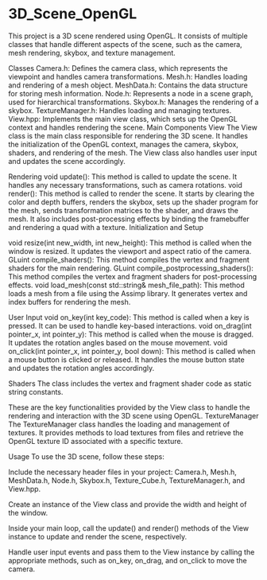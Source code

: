# 3D_Scene_OpenGL
This project is a 3D scene rendered using OpenGL. It consists of multiple classes that handle different aspects of the scene, such as the camera, mesh rendering, skybox, and texture management.

Classes
Camera.h: Defines the camera class, which represents the viewpoint and handles camera transformations.
Mesh.h: Handles loading and rendering of a mesh object.
MeshData.h: Contains the data structure for storing mesh information.
Node.h: Represents a node in a scene graph, used for hierarchical transformations.
Skybox.h: Manages the rendering of a skybox.
TextureManager.h: Handles loading and managing textures.
View.hpp: Implements the main view class, which sets up the OpenGL context and handles rendering the scene.
Main Components
View
The View class is the main class responsible for rendering the 3D scene. It handles the initialization of the OpenGL context, manages the camera, skybox, shaders, and rendering of the mesh. The View class also handles user input and updates the scene accordingly.

Rendering
void update(): This method is called to update the scene. It handles any necessary transformations, such as camera rotations.
void render(): This method is called to render the scene. It starts by clearing the color and depth buffers, renders the skybox, sets up the shader program for the mesh, sends transformation matrices to the shader, and draws the mesh. It also includes post-processing effects by binding the framebuffer and rendering a quad with a texture.
Initialization and Setup

void resize(int new_width, int new_height): This method is called when the window is resized. It updates the viewport and aspect ratio of the camera.
GLuint compile_shaders(): This method compiles the vertex and fragment shaders for the main rendering.
GLuint compile_postprocessing_shaders(): This method compiles the vertex and fragment shaders for post-processing effects.
void load_mesh(const std::string& mesh_file_path): This method loads a mesh from a file using the Assimp library. It generates vertex and index buffers for rendering the mesh.

User Input
void on_key(int key_code): This method is called when a key is pressed. It can be used to handle key-based interactions.
void on_drag(int pointer_x, int pointer_y): This method is called when the mouse is dragged. It updates the rotation angles based on the mouse movement.
void on_click(int pointer_x, int pointer_y, bool down): This method is called when a mouse button is clicked or released. It handles the mouse button state and updates the rotation angles accordingly.

Shaders
The class includes the vertex and fragment shader code as static string constants.

These are the key functionalities provided by the View class to handle the rendering and interaction with the 3D scene using OpenGL.
TextureManager
The TextureManager class handles the loading and management of textures. It provides methods to load textures from files and retrieve the OpenGL texture ID associated with a specific texture.

Usage
To use the 3D scene, follow these steps:

Include the necessary header files in your project: Camera.h, Mesh.h, MeshData.h, Node.h, Skybox.h, Texture_Cube.h, TextureManager.h, and View.hpp.

Create an instance of the View class and provide the width and height of the window.

Inside your main loop, call the update() and render() methods of the View instance to update and render the scene, respectively.

Handle user input events and pass them to the View instance by calling the appropriate methods, such as on_key, on_drag, and on_click to move the camera.